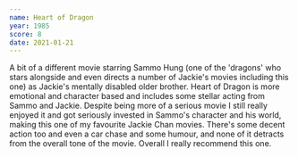 ```yaml
---
name: Heart of Dragon
year: 1985
score: 8
date: 2021-01-21
---
```

A bit of a different movie starring Sammo Hung (one of the 'dragons' who stars alongside and even directs a number of Jackie's movies including this one) as Jackie's mentally disabled older brother. Heart of Dragon is more emotional and character based and includes some stellar acting from Sammo and Jackie. Despite being more of a serious movie I still really enjoyed it and got seriously invested in Sammo's character and his world, making this one of my favourite Jackie Chan movies. There's some decent action too and even a car chase and some humour, and none of it detracts from the overall tone of the movie. Overall I really recommend this one.
